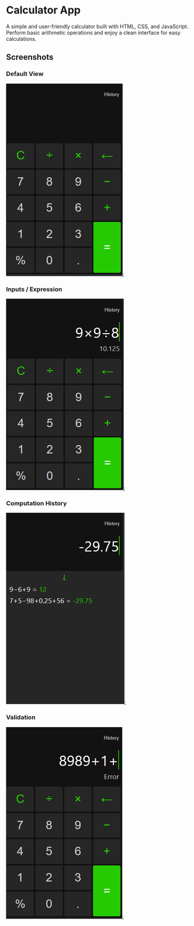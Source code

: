 # Calculator App

A simple and user-friendly calculator built with HTML, CSS, and JavaScript. Perform basic arithmetic operations and enjoy a clean interface for easy calculations.

## Screenshots

### Default View

![Default](screenshots/s3.PNG);

### Inputs / Expression

![Default](screenshots/s1.PNG);

### Computation History

![Default](screenshots/s2.PNG);

### Validation

![Default](screenshots/s4.PNG);
